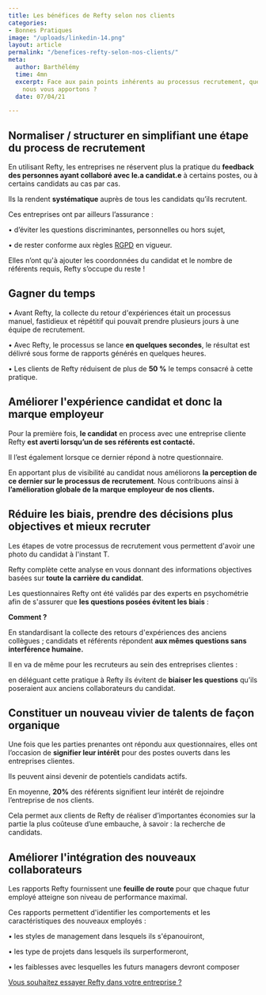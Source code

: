 ```yaml
---
title: Les bénéfices de Refty selon nos clients
categories:
- Bonnes Pratiques
image: "/uploads/linkedin-14.png"
layout: article
permalink: "/benefices-refty-selon-nos-clients/"
meta:
  author: Barthélémy
  time: 4mn
  excerpt: Face aux pain points inhérents au processus recrutement, quelles solutions
    nous vous apportons ?
  date: 07/04/21

---
```

## **Normaliser / structurer en simplifiant une étape du process de recrutement**

En utilisant Refty, les entreprises ne réservent plus la pratique du **feedback des personnes ayant collaboré avec le.a candidat.e** à certains postes, ou à certains candidats au cas par cas.

Ils la rendent **systématique** auprès de tous les candidats qu’ils recrutent.

Ces entreprises ont par ailleurs l’assurance :

• d’éviter les questions discriminantes, personnelles ou hors sujet,

• de rester conforme aux règles [RGPD](https://www.cnil.fr/fr/reglement-europeen-protection-donnees) en vigueur.

Elles n’ont qu'à ajouter les coordonnées du candidat et le nombre de référents requis, Refty s’occupe du reste !

## **Gagner du temps**

• Avant Refty, la collecte du retour d'expériences était un processus manuel, fastidieux et répétitif qui pouvait prendre plusieurs jours à une équipe de recrutement.

• Avec Refty, le processus se lance **en quelques secondes**, le résultat est délivré sous forme de rapports générés en quelques heures.

• Les clients de Refty réduisent de plus de **50 %** le temps consacré à cette pratique.

## **Améliorer l'expérience candidat et donc la marque employeur**

Pour la première fois, **le candidat** en process avec une entreprise cliente Refty **est averti lorsqu’un de ses référents est contacté.**

Il l’est également lorsque ce dernier répond à notre questionnaire.

En apportant plus de visibilité au candidat nous améliorons **la perception de ce dernier sur le processus de recrutement**. Nous contribuons ainsi à **l’amélioration globale de la marque employeur de nos clients.**

## **Réduire les biais, prendre des décisions plus objectives et mieux recruter**

Les étapes de votre processus de recrutement vous permettent d'avoir une photo du candidat à l'instant T.

Refty complète cette analyse en vous donnant des informations objectives basées sur **toute la carrière du candidat**.

Les questionnaires Refty ont été validés par des experts en psychométrie afin de s'assurer que **les questions posées évitent les biais** :

**Comment ?**

En standardisant la collecte des retours d'expériences des anciens collègues ; candidats et référents répondent **aux mêmes questions sans interférence humaine.**

Il en va de même pour les recruteurs au sein des entreprises clientes :

en déléguant cette pratique à Refty ils évitent de **biaiser les questions** qu’ils poseraient aux anciens collaborateurs du candidat.

## **Constituer un nouveau vivier de talents de façon organique**

Une fois que les parties prenantes ont répondu aux questionnaires, elles ont l’occasion de **signifier leur intérêt** pour des postes ouverts dans les entreprises clientes.

Ils peuvent ainsi devenir de potentiels candidats actifs.

En moyenne, **20%** des référents signifient leur intérêt de rejoindre l’entreprise de nos clients.

Cela permet aux clients de Refty de réaliser d’importantes économies sur la partie la plus coûteuse d’une embauche, à savoir : la recherche de candidats.

## **Améliorer l'intégration des nouveaux collaborateurs**

Les rapports Refty fournissent une **feuille de route** pour que chaque futur employé atteigne son niveau de performance maximal.

Ces rapports permettent d'identifier les comportements et les caractéristiques des nouveaux employés :

• les styles de management dans lesquels ils s'épanouiront,

• les type de projets dans lesquels ils surperformeront,

• les faiblesses avec lesquelles les futurs managers devront composer

[Vous souhaitez essayer Refty dans votre entreprise ?](https://refty.co/)

